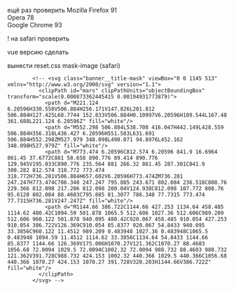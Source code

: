 ещё раз проверить 
  Mozilla Firefox 91    
  Opera 78              
  Google Chrome 93

! на safari проверить 

vue версию сделать 



вынести 
  reset.css
  mask-image (safari)

            <!-- <svg class="banner__title-mask" viewBox="0 0 1145 513" xmlns="http://www.w3.org/2000/svg" version="1.1">
              <clipPath id="mars" clipPathUnits="objectBoundingBox" transform="scale(0.000873362445415 0.00194931773879)"> 
                <path d="M221.124 6.20596H330.558V506.884H256.171V147.826L201.812 506.884H127.425L68.7744 152.833V506.884H0.10997V6.20596H109.544L167.48 361.688L221.124 6.20596Z" fill="white"/>
                <path d="M552.298 506.884L538.708 416.047H442.149L428.559 506.884H356.318L436.427 6.20596H551.583L631.691 506.884H552.298ZM527.979 348.098L490.071 94.8976L452.162 348.098H527.979Z" fill="white"/>
                <path d="M773.474 6.20596C812.574 6.20596 841.9 16.6964 861.45 37.6772C881 58.658 890.776 89.414 890.776 129.945V195.033C890.776 235.564 881 266.32 861.45 287.301C841.9 308.282 812.574 318.772 773.474 318.772H736.281V506.884H657.602V6.20596H773.474ZM736.281 247.247H773.474C786.348 247.247 795.885 243.671 802.084 236.518C808.76 229.366 812.098 217.206 812.098 200.04V124.938C812.098 107.772 808.76 95.6128 802.084 88.4603C795.885 81.3077 786.348 77.7315 773.474 77.7315H736.281V247.247Z" fill="white"/>
                <path d="M1144.66 386.722C1144.66 427.253 1134.64 458.485 1114.62 480.42C1094.59 501.878 1065.5 512.606 1027.36 512.606C989.209 512.606 960.122 501.878 940.095 480.42C920.067 458.485 910.054 427.253 910.054 386.722V126.369C910.054 85.8377 920.067 54.8433 940.095 33.3856C960.122 11.4512 989.209 0.483948 1027.36 0.483948C1065.5 0.483948 1094.59 11.4512 1114.62 33.3856C1134.64 54.8433 1144.66 85.8377 1144.66 126.369V175.006H1070.27V121.362C1070.27 88.4603 1056.68 72.0094 1029.5 72.0094C1002.32 72.0094 988.732 88.4603 988.732 121.362V391.728C988.732 424.153 1002.32 440.366 1029.5 440.366C1056.68 440.366 1070.27 424.153 1070.27 391.728V320.203H1144.66V386.722Z" fill="white"/>
              </clipPath>
            </svg> -->
